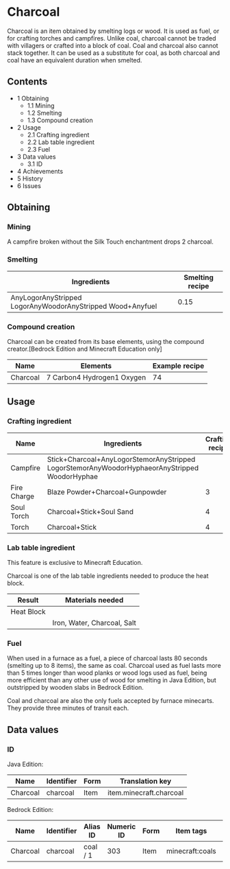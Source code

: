 # Charcoal
Charcoal is an item obtained by smelting logs or wood. It is used as fuel, or for crafting torches and campfires. Unlike coal, charcoal cannot be traded with villagers or crafted into a block of coal. Coal and charcoal also cannot stack together. It can be used as a substitute for coal, as both charcoal and coal have an equivalent duration when smelted.

## Contents
- 1 Obtaining
	- 1.1 Mining
	- 1.2 Smelting
	- 1.3 Compound creation
- 2 Usage
	- 2.1 Crafting ingredient
	- 2.2 Lab table ingredient
	- 2.3 Fuel
- 3 Data values
	- 3.1 ID
- 4 Achievements
- 5 History
- 6 Issues

## Obtaining
### Mining
A campfire broken without the Silk Touch enchantment drops 2 charcoal.

### Smelting
| Ingredients                                                | Smelting recipe |
|------------------------------------------------------------|-----------------|
| AnyLogorAnyStripped LogorAnyWoodorAnyStripped Wood+Anyfuel | 0.15            |

### Compound creation
Charcoal can be created from its base elements, using the compound creator.‌[Bedrock Edition and Minecraft Education  only]

| Name     | Elements                   | Example recipe |
|----------|----------------------------|----------------|
| Charcoal | 7 Carbon4 Hydrogen1 Oxygen | 74             |

## Usage
### Crafting ingredient
| Name        | Ingredients                                                                                   | Crafting recipe |
|-------------|-----------------------------------------------------------------------------------------------|-----------------|
| Campfire    | Stick+Charcoal+AnyLogorStemorAnyStripped LogorStemorAnyWoodorHyphaeorAnyStripped WoodorHyphae |                 |
| Fire Charge | Blaze Powder+Charcoal+Gunpowder                                                               | 3               |
| Soul Torch  | Charcoal+Stick+Soul Sand                                                                      | 4               |
| Torch       | Charcoal+Stick                                                                                | 4               |

### Lab table ingredient

  

This feature is exclusive to  Minecraft Education. 


Charcoal is one of the lab table ingredients needed to produce the heat block.

| Result     | Materials needed            |
|------------|-----------------------------|
| Heat Block |                             |
|            | Iron, Water, Charcoal, Salt |

### Fuel
When used in a furnace as a fuel, a piece of charcoal lasts 80 seconds (smelting up to 8 items), the same as coal. Charcoal used as fuel lasts more than 5 times longer than wood planks or wood logs used as fuel, being more efficient than any other use of wood for smelting in Java Edition, but outstripped by wooden slabs in Bedrock Edition. 

Coal and charcoal are also the only fuels accepted by furnace minecarts. They provide three minutes of transit each.

## Data values
### ID
Java Edition:

| Name     | Identifier | Form | Translation key         |
|----------|------------|------|-------------------------|
| Charcoal | charcoal   | Item | item.minecraft.charcoal |

Bedrock Edition:

| Name     | Identifier | Alias ID | Numeric ID | Form | Item tags       | Translation key    |
|----------|------------|----------|------------|------|-----------------|--------------------|
| Charcoal | charcoal   | coal / 1 | 303        | Item | minecraft:coals | item.charcoal.name |


